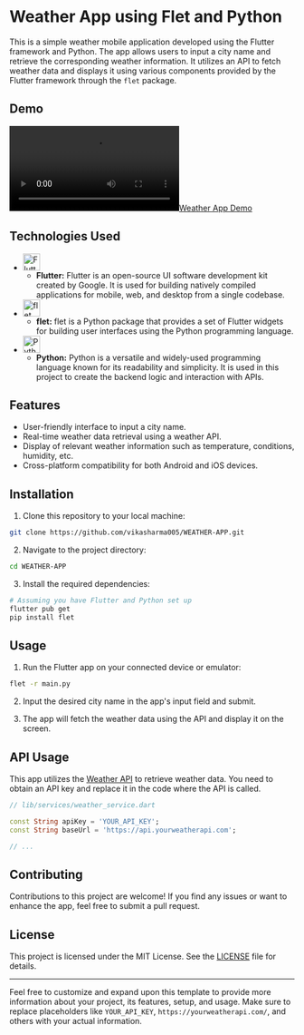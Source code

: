 # Weather App using Flet and Python

This is a simple weather mobile application developed using the Flutter framework and Python. The app allows users to input a city name and retrieve the corresponding weather information. It utilizes an API to fetch weather data and displays it using various components provided by the Flutter framework through the `flet` package.

## Demo

[![Weather App Demo](https://github.com/vikasharma005/WEATHER-APP/raw/main/235207862-0d4444e4-c968-4d80-a777-5d0b4666282d.mp4)](https://github.com/vikasharma005/WEATHER-APP/raw/main/235207862-0d4444e4-c968-4d80-a777-5d0b4666282d.mp4)


## Technologies Used

- <img src="https://upload.wikimedia.org/wikipedia/commons/1/17/Google-flutter-logo.png" alt="Flutter Logo" height="30">
  
  - **Flutter:** Flutter is an open-source UI software development kit created by Google. It is used for building natively compiled applications for mobile, web, and desktop from a single codebase.

- <img src="https://raw.githubusercontent.com/drydart/flet/main/docs/logo.png" alt="flet Logo" height="30">
  
  - **flet:** flet is a Python package that provides a set of Flutter widgets for building user interfaces using the Python programming language.

- <img src="https://upload.wikimedia.org/wikipedia/commons/thumb/0/0a/Python.svg/240px-Python.svg.png" alt="Python Logo" height="30">
  
  - **Python:** Python is a versatile and widely-used programming language known for its readability and simplicity. It is used in this project to create the backend logic and interaction with APIs.

## Features

- User-friendly interface to input a city name.
- Real-time weather data retrieval using a weather API.
- Display of relevant weather information such as temperature, conditions, humidity, etc.
- Cross-platform compatibility for both Android and iOS devices.

## Installation

1. Clone this repository to your local machine:

```bash
git clone https://github.com/vikasharma005/WEATHER-APP.git
```

2. Navigate to the project directory:

```bash
cd WEATHER-APP
```

3. Install the required dependencies:

```bash
# Assuming you have Flutter and Python set up
flutter pub get
pip install flet
```

## Usage

1. Run the Flutter app on your connected device or emulator:

```bash
flet -r main.py
```

2. Input the desired city name in the app's input field and submit.

3. The app will fetch the weather data using the API and display it on the screen.

## API Usage

This app utilizes the [Weather API](https://yourweatherapi.com/) to retrieve weather data. You need to obtain an API key and replace it in the code where the API is called.

```dart
// lib/services/weather_service.dart

const String apiKey = 'YOUR_API_KEY';
const String baseUrl = 'https://api.yourweatherapi.com';

// ...
```

## Contributing

Contributions to this project are welcome! If you find any issues or want to enhance the app, feel free to submit a pull request.

## License

This project is licensed under the MIT License. See the [LICENSE](LICENSE) file for details.

---

Feel free to customize and expand upon this template to provide more information about your project, its features, setup, and usage. Make sure to replace placeholders like `YOUR_API_KEY`, `https://yourweatherapi.com/`, and others with your actual information.
